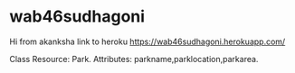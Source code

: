 # wab46sudhagoni
Hi from akanksha
link to heroku https://wab46sudhagoni.herokuapp.com/

Class Resource: Park. Attributes: parkname,parklocation,parkarea.

